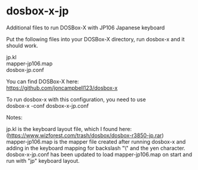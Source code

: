 # dosbox-x-jp
Additional files to run DOSBox-X with JP106 Japanese keyboard

Put the following files into your DOSBox-X directory, run dosbox-x and it should work.

jp.kl<br/>
mapper-jp106.map<br />
dosbox-jp.conf<br />

You can find DOSBox-X here:<br />
https://github.com/joncampbell123/dosbox-x

To run dosbox-x with this configuration, you need to use<br/>
dosbox-x -conf dosbox-x-jp.conf

Notes:

jp.kl is the keyboard layout file, which I found here:<br />
(https://www.wizforest.com/trash/dosbox/dosbox-r3850-jp.rar)<br /> 
mapper-jp106.map is the mapper file created after running dosbox-x and adding in the keyboard mapping for 
backslash "\\" and the yen character. dosbox-x-jp.conf has been updated to load mapper-jp106.map on start and 
run with "jp" keyboard layout.
